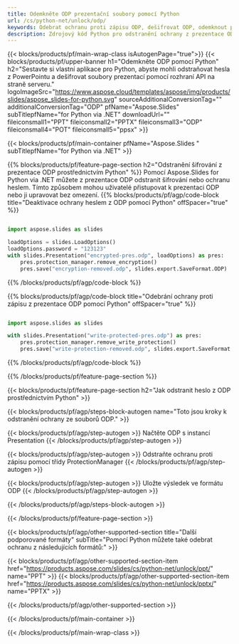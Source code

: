 ```yaml
---
title: Odemkněte ODP prezentační soubory pomocí Python
url: /cs/python-net/unlock/odp/
keywords: Odebrat ochranu proti zápisu ODP, dešifrovat ODP, odemknout prezentaci ODP, zrušit ochranu ODP
description: Zdrojový kód Python pro odstranění ochrany z prezentace ODP.
---
```


{{< blocks/products/pf/main-wrap-class isAutogenPage="true">}}
{{< blocks/products/pf/upper-banner h1="Odemkněte ODP pomocí Python" h2="Sestavte si vlastní aplikace pro Python, abyste mohli odstraňovat hesla z PowerPointu a dešifrovat soubory prezentací pomocí rozhraní API na straně serveru." logoImageSrc="https://www.aspose.cloud/templates/aspose/img/products/slides/aspose_slides-for-python.svg" sourceAdditionalConversionTag="" additionalConversionTag="ODP" pfName="Aspose.Slides" subTitlepfName="for Python via .NET" downloadUrl="" fileiconsmall1="PPT" fileiconsmall2="PPTX" fileiconsmall3="ODP" fileiconsmall4="POT" fileiconsmall5="ppsx" >}}

{{< blocks/products/pf/main-container pfName="Aspose.Slides " subTitlepfName="for Python via .NET" >}}

{{% blocks/products/pf/feature-page-section  h2="Odstranění šifrování z prezentace ODP prostřednictvím Python" %}}
Pomocí Aspose.Slides for Python via .NET můžete z prezentace ODP odstranit šifrování nebo ochranu heslem. Tímto způsobem mohou uživatelé přistupovat k prezentaci ODP nebo ji upravovat bez omezení.
{{% blocks/products/pf/agp/code-block title="Deaktivace ochrany heslem z ODP pomocí Python" offSpacer="true" %}}

```py

import aspose.slides as slides

loadOptions = slides.LoadOptions()
loadOptions.password = "123123"
with slides.Presentation("encrypted-pres.odp", loadOptions) as pres:
    pres.protection_manager.remove_encryption()
    pres.save("encryption-removed.odp", slides.export.SaveFormat.ODP)
```

{{% /blocks/products/pf/agp/code-block %}}

{{% blocks/products/pf/agp/code-block title="Odebrání ochrany proti zápisu z prezentace ODP pomocí Python" offSpacer="true" %}}

```py

import aspose.slides as slides

with slides.Presentation("write-protected-pres.odp") as pres:
    pres.protection_manager.remove_write_protection()
    pres.save("write-protection-removed.odp", slides.export.SaveFormat.ODP)

```

{{% /blocks/products/pf/agp/code-block %}}

{{% /blocks/products/pf/feature-page-section %}}

{{< blocks/products/pf/feature-page-section  h2="Jak odstranit heslo z ODP prostřednictvím Python" >}}

{{< blocks/products/pf/agp/steps-block-autogen name="Toto jsou kroky k odstranění ochrany ze souborů ODP." >}}

{{< blocks/products/pf/agp/step-autogen >}}
Načtěte ODP s instancí Presentation
{{< /blocks/products/pf/agp/step-autogen >}}

{{< blocks/products/pf/agp/step-autogen >}}
Odstraňte ochranu proti zápisu pomocí třídy ProtectionManager
{{< /blocks/products/pf/agp/step-autogen >}}

{{< blocks/products/pf/agp/step-autogen >}}
Uložte výsledek ve formátu ODP
{{< /blocks/products/pf/agp/step-autogen >}}

{{< /blocks/products/pf/agp/steps-block-autogen >}}

{{< /blocks/products/pf/feature-page-section >}}

{{< blocks/products/pf/agp/other-supported-section title="Další podporované formáty" subTitle="Pomocí Python můžete také odebrat ochranu z následujících formátů:" >}}

{{< blocks/products/pf/agp/other-supported-section-item href="https://products.aspose.com/slides/cs/python-net/unlock/ppt/" name="PPT" >}}
{{< blocks/products/pf/agp/other-supported-section-item href="https://products.aspose.com/slides/cs/python-net/unlock/pptx/" name="PPTX" >}}


{{< /blocks/products/pf/agp/other-supported-section >}}

{{< /blocks/products/pf/main-container >}}
    
{{< /blocks/products/pf/main-wrap-class >}}